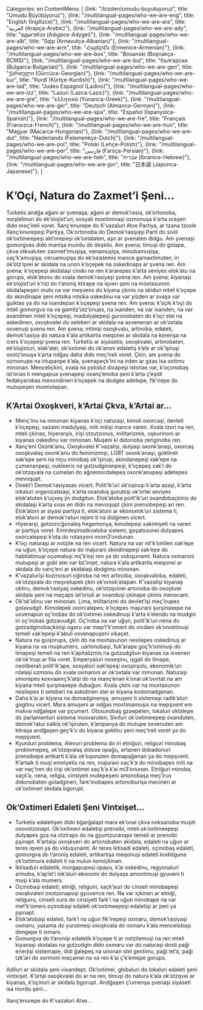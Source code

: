 Categories: en
ContentMenu: [
  {link: "/bizden/umudu-buyutuyoruz", title: "Umudu Büyütüyoruz"},
  {link: "/multilangual-pages/who-we-are-eng", title: "English (İngilizce)"},
  {link: "/multilangual-pages/who-we-are-ara", title: "العربية (Arapça-Arabic)"},
  {link: "/multilangual-pages/who-we-are-ady", title: "адыгэбзэ (Adıgece-Adygei)"},
  {link: "/multilangual-pages/who-we-are-alb", title: "Sqip (Arnavutça-Albanian)"},
  {link: "/multilangual-pages/who-we-are-arm", title: "Հայերէն (Ermenice-Armenian)"},
  {link: "/multilangual-pages/who-we-are-bos", title: "Bosanski (Boşnakça-BCMS)"},
  {link: "/multilangual-pages/who-we-are-bul", title: "български (Bulgarca-Bulgarian)"},
  {link: "/multilangual-pages/who-we-are-geo", title: "ქართული (Gürcüce-Georgian)"},
  {link: "/multilangual-pages/who-we-are-kur", title: "Kurdî (Kürtçe-Kurdish)"},
  {link: "/multilangual-pages/who-we-are-lad", title: "Judeo Espagnol (Ladino)"},
  {link: "/multilangual-pages/who-we-are-lzz", title: "Lazuri (Lazca-Lazic)"},
  {link: "/multilangual-pages/who-we-are-gre", title: "ελληνικά (Yunanca-Greek)"},
  {link: "/multilangual-pages/who-we-are-ger", title: "Deutsch (Almanca-German)"},
  {link: "/multilangual-pages/who-we-are-spa", title: "Español (İspanyolca-Spanish)"},
  {link: "/multilangual-pages/who-we-are-fre", title: "Français (Fransızca-French)"},
  {link: "/multilangual-pages/who-we-are-hun", title: "Magyar (Macarca-Hungarian)"},
  {link: "/multilangual-pages/who-we-are-dut", title: "Nederlands (Felemenkçe-Dutch)"},
  {link: "/multilangual-pages/who-we-are-pol", title: "Polski (Lehçe-Polish)"},
  {link: "/multilangual-pages/who-we-are-per", title: "فارسى (Farsça-Persian)"},
  {link: "/multilangual-pages/who-we-are-heb", title: "עברית (İbranice-Hebrew)"},
  {link: "/multilangual-pages/who-we-are-jpn", title: "日本語 (Japonca-Japanese)"},
  ]

# K’Oçi̇, Natura do Zaxmet’i̇ Şeni̇…

Turketis andğa ağani ar şvenaşa; ağani ar demok’rasia, ok’ortonoba, moşletinuri do ek’olojist’uri, sosyali moxtiminaşi ozmonuşa k’arta oraşen dido meç’ireli voret.
Xanç’enurepe do K’vazaluri Atxe Partiya, ar tzana tzoxle Xanç’enurepeşi Partiya, Ok’ortonoba do Demok’rasiyaşi Parti do sivili ok’oxtimeepeşi akt’orepeşi ok’oxtalaten, aşo ar şvenaten didgu. Am şvenaşi gomorgvas dido manişa muirdu do iteşkilu.
Am şvena; timuşi do golape, çkva otkvaluten zaxmet’imuşişa, nenamuşişa, minobamuşişa, xaç’k’amuşişa, ceruamuşişa do ek’osistemis mance gamaxtimuten, iri ok’otz’qvei ar skidala  na unon k’oçepek na oskedinaps ar şvena ren. 
Am şvena; k’oçepeşi skidalaşi cindo na ren k’ararepes k’arta seviyes elok’atu na gorups, elok’atonu do xvala demok’rasiyaşi şvena ren.
Am şvena; kiyanaşi ek’olojist’uri k’rizi do t’aroniş ktirape na iqven şeni na moxtasunon skidalapeşen mutu na var meşvens do kiyana çkinis na skidun mteli k’oçepe do skindinape şeni mtsika mtsika oskedinu na var yizden ar svaşa var guiktas ya do na ixandepan k’oçepeşi şvena ren.
Am şvena; k’oçik k’oçi do mteli gomorgva na va gamitz’utz’onups, na ixanden, na var ixanden, na var axandinen mteli k’oçepeşi, madulyalepeşi guronobaten do k’oçi stei na askedinen, oxoşkvalei do xeleberi ar skidala na axvenenan ar ok’oxtala oxvenuşi şvena ren.
Am şvena; mtinişi oxoşkvalu, artinoba, edaleti, demok’rasiya do natura k’ala artikartis meqonei ar skidala na korenşa na icers k’oçepeşi şvena ren.
Turketis ar siyasetis; oxoşkvalei, artinobaten, ek’olojisturi, elak’atei, ok’oxtimei do ok’aroni edaletiş k’ele ar ok’işiruşi oxotz’onuşa k’arta ndğas daha dido meç’ireli voret.
Çkin, am şvena do ozmonupe na irtupanpe k’ala, şvenapeçk’ini na irden ar gzas isa oxtimu minonan.
Menceliçkini, xvala na pskidut dixapeşi istorias var, k’oçonobaş ist’orias ti mengapua şvenapeşi oxanç’enoba şeni k’arta ç’eşidi fedakyarobas mexondineri k’oçepek na dodges adetepe, fik’irepe do mutupeşen momixtepan.

## K’Artai̇ Oxoşkveri̇, k’Artai̇ Çkva, k’Artai̇ ar…
* Menç’inu na minonan kiyanas k’oçi naturaşi, kimoli oxorcaşi, devleti k’oçepeşi, xazaini madulyaşi, miti mitişi mance varen. Xvala tzori na ren, mteli çkinas, hiyerarşis, irişi otzutzonus, militarizmis, oşkurinoni ar kiyanas oskedinu var minonan. Muşeni ki didonoba zenginoba ren.
* Xanç’eni Oxonk’anu, Oxoşkvalei K’vazalişi, dulyaşi oxonk’anaşi, oxorcaş oxoşkvalaş oxonk’anu do feminizmişi, LGBT oxonk’anaşi, goktireli xak’epe şeni na niçu minobaş ok’işiruşi, skindanepeşi xak’epe na çumenanpeşi, nukleeris na gutzudginanpeşi, k’oçepeş xak’i do ok’otzqvala na çumelan do ağnemordalepeş oxonk’anupeşi adetepes mevoqupt.
* Direkt’i Demok’rasiyasas vicert. Polit’ik’uri ok’oşiruşi k’arta azaşi, k’arta lokaluri organizatsiaşi, k’arta oxanduş gurubişi ok’ortei seviyes elok’atuten k’uçxeş jin dodgitun. Elok’atoba polit’ik’uri oxandobaçkinis do skidalaşi k’arta svas en dido na mevoqupt çkini prensibepeşi ari ren. Elok’atoni ar siyasi partiya ti, elok’atoni ar ekonomik’uri sistema ti, elok’atoni ar demok’raturi rejimi ti na didginen vicert.
* Hiyerarşi, gotzoncğonaleş hegemonya, kimolepeşi xakimiyeti na varen ar partiya voret. Emirdeşimatkvaloba sistemi, goşatsxunei dulyapes oxorcalepeşi k’ota do rotasyoni mom3’ondunan.
* K’oçi naturaşi ar notzile na ren vicert. Natura na var nit’k’omilen xak’epe na uğun, k’oçepe natura do majurani skindinapeşi xak’epe do habitatimuşi oçumaluşi mç’k’eşi ren ya do viduşunamt. Natura oxmaroni mutupeşi ar gubi stei var bz’iropt, natura k’ala artikartis meqonei ar skidala do xanç’eni ar skidalaşi dodgimu minonan.
* K’vazalurişi kozmosuri oğiroba na ren artinoba, oxoşkvaloba, edaleti, ok’otzqvala do meşvelupek çkin ok’omok’atapan. K’vazalişi kiyanaş oktiru, demok’rasiyaş oskedinu, ok’otzqvinei artonoba do oxoşkvei skidala şeni na meçaps ist’oriuli ar oxanduşi çkinape çkinis mevocant.
* Ok’ok’idinu var minonan. Lima, militarizmi do devlet’işi meç’irupes golavudgit. Kimolepek oxorcalepes; k’oçepes majurani şurşinaxepe na uxvenapun oç’irobas do ok’oxtimei oskedinuşi k’arta k’elendo na mudgin iri oç’irobas gotzavudgit. Oç’iroba na var uğun, polit’ik’uri nena do gotzadginobaçkinişi ogoru var mep’t’k’omert do vicdani ok’onoktinuşi temeli xak’epeşi k’abuli oxvenapuşeni vikaçet.
* Natura na guişorups, çkin do na moxtasunon nesilepes oskedinuş ar kiyana na va rnuşkumers, uartonobaşi, fuk’arape goç’k’ominuşi do limapeşi temeli na ren k’apitalizmis na gutzudgitun kiyanas na ixvenen ok’ok’iruşi ar fila voret. Emperyaluri noxeşinu, işgali do limape, neoliberali polit’ik’ape, sosyaluri xak’epeşi oxoşirşolu, ekonomik’uri rdalaşi ozmonu do xvala oxmaroni ar ok’oxtala var minonan. Naturaşi sinorepes koxvaamç’k’atşi do na manç’enan k’onai ok’ovirtat na am kiyana mteli şurşinaxepe dubağun. Xvala çkini var na moxtasunon nesilepes ti xeleberi na askidinen stei ar kiyana kodomadgenan.
* Daha k’ai ar kiyana na domadginenşa, amuşeni ti sistemaşi radik’aluri gogtinu vicert. Mara amuşeni ar ndğas moxtimamuşis na mepşvent em mskva ndğalepe var pçumert. Otsxunobaş gzaepeten, lokaluri oktalepe do parlamenturi sistema mosvaruten; Siviluri ok’oxtimeepeşi oxanduten, demok’ratui xalkiş ok’işiruten, k’ampanya do mutupe oxvenuten am ktiraşa andğaşen geç’k’u do kiyana goktiru şeni meç’ireli voret ya do mepşvent.
* Kyurduri problema, Alevuri problema do iri etniğuri, religiuri minobaş problemepeş, ok’otzqvalaş doloxe opağu, artaneri dobadonuri prensibepe artikarti k’ala ok’oqonuten domapağenan ya do mepşvent. K’artaik ti muşi emniyetis na ren, majurani xaç’k’a do minobapes miti na var naç’iren do irişi ok’oxtimei xaç’k’a k’ai mi3’onunan. Etniğuri minoba, xaçk’a, nena, religia, cinsiyeti mutepeşeni artonobaşa meç’irus didonobaten goladgineri, fark’inobapes artonoburişa mecineri ar ok’oxtimeri skidala bgorupt. 

## Ok’Oxti̇meri̇ Edaleti̇ Şeni̇ Vi̇ntxi̇şet…

* Turketis edaletişen dido bğarğalapt mara ek’onai çkva noksanoba muşiti oxovotzonapt. Ok’oxtimeri edaletişi prensibi, mteli ok’oxtimeepeşi dulyapes gza na otziraps do na gyuntzuranaps temeli ar prensibi pşinapt. K’artaişi oxoşkveri do artonobaten skidala, edaleti na uğun ar teres iqven ya do viduşunamt. Ar teres iktisadi edaleti, oçinobaş edaleti, gomorgva do t’aroniş edaleti, artikartişa meqonuşi edaleti kodidguna ok’oxtimura edaleti ti na mulun komiçkinan. 
* İktisaduri edaletik, morgapupeşi opayu, k’ai oskedinu, regyonaluri arinoba, k’ap’et’i lok’aluri ekonomi do dulyaşa amoxtimuşi gyuveni ti muşi k’ala mumers.
* Oçinobaşi edaleti; etniği, religuiri, xaçk’auri do cinseli minobapeşi oxoşkvaleri oxotzonapuşi gyuvence ren. Na var içkinen ar etniği, religuiru, cinseli xura do cinsiyeti fark’i na uğun minobape na var met’k’omers oçinobaşi edaleti ok’oxtimeepeşi edaletişi ar peri ya pşinapt.
* Elok’atobaşi edaleti, fark’i na uğun fik’irepeşi oxmaru, demok’rasiyaşi oxmaru, yasama do yurutmeşi oxoşkvala do oxmaru k’ala mencelobaşi dengepe ti ixmars.
* Gomorgva do t’aronişi edaletik k’oçepe ti ar notzilemuşi na ren mteli kiyanaşi skidalas na gutzudgin dido oxmaru var do naturaşi dosti paği enerjişi sistemape, didi ğalepeş na unonan stei gextimu, paği let’a, paği tzk’ari do xormoni meçamei na va ren k’ai ç’k’emepe gorups.

Adiluri ar skidala şeni vixandept. Ok’oxtimei, globaluri do lokaluri edaleti şeni vintxişet. K’artai oxoşkvalei do ar na ren, timuşi do natura k’ala ok’otzqvei ar kiyanas, k’oçinuri ar skidala bgorupt.
Andğaşen ç’umenşa şvenaşi siyaseti isa mordu şeni…

Xanç’enurepe do K’vazaluri Atxe… 


